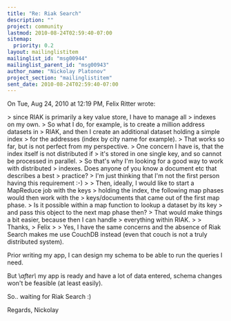 ```yaml
---
title: "Re: Riak Search"
description: ""
project: community
lastmod: 2010-08-24T02:59:40-07:00
sitemap:
  priority: 0.2
layout: mailinglistitem
mailinglist_id: "msg00944"
mailinglist_parent_id: "msg00943"
author_name: "Nickolay Platonov"
project_section: "mailinglistitem"
sent_date: 2010-08-24T02:59:40-07:00
---
```



On Tue, Aug 24, 2010 at 12:19 PM, Felix Ritter wrote:

&gt; since RIAK is primarily a key value store, I have to manage all
&gt; indexes on my own.
&gt; So what I do, for example, is to create a million address datasets in
&gt; RIAK, and then I create an additional dataset holding a simple index
&gt; for the addresses (index by city name for example).
&gt; That works so far, but is not perfect from my perspective.
&gt; One concern I have is, that the index itself is not distributed if
&gt; it's stored in one single key, and so cannot be processed in parallel.
&gt; So that's why I'm looking for a good way to work with distributed
&gt; indexes. Does anyone of you know a document etc that describes a best
&gt; practice?
&gt; I'm just thinking that I'm not the first person having this requirement :-)
&gt;
&gt; Then, ideally, I would like to start a MapReduce job with the keys
&gt; holding the index, the following map phases would then work with the
&gt; keys/documents that came out of the first map phase.
&gt; Is it possible within a map function to lookup a dataset by its key
&gt; and pass this object to the next map phase then?
&gt; That would make things a bit easier, because then I can handle
&gt; everything within RIAK.
&gt;
&gt; Thanks,
&gt; Felix
&gt;
&gt;
Yes, I have the same concerns and the absence of Riak Search makes me use
CouchDB instead
(even that couch is not a truly distributed system).

Prior writing my app, I can design my schema to be able to run the queries I
need.

But \\*after\\* my app is ready and have a lot of data entered, schema changes
won't be feasible (at least easily).

So.. waiting for Riak Search :)

Regards, Nickolay
